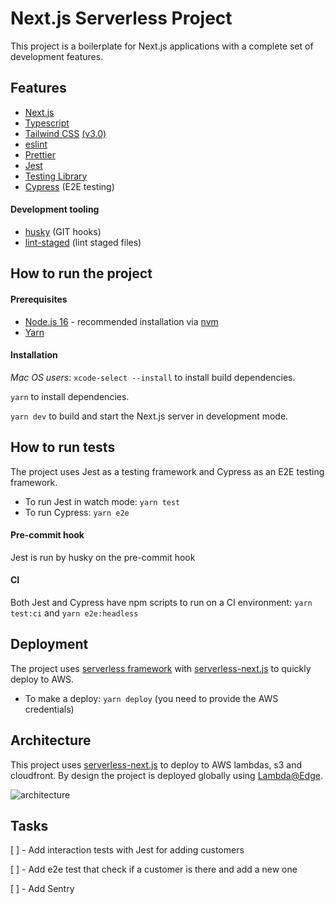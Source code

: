# Next.js Serverless Project

This project is a boilerplate for Next.js applications with a complete set of development features.

## Features

- [Next.js](https://nextjs.org/)
- [Typescript](https://www.typescriptlang.org/)
- [Tailwind CSS](https://tailwindcss.com/) [(v3.0)](https://tailwindcss.com/blog/tailwindcss-v3)
- [eslint](https://eslint.org/)
- [Prettier](https://prettier.io/)
- [Jest](https://jestjs.io/)
- [Testing Library](https://testing-library.com/)
- [Cypress](https://www.cypress.io/) (E2E testing)

#### Development tooling

- [husky](https://typicode.github.io/husky/#/) (GIT hooks)
- [lint-staged](https://github.com/okonet/lint-staged) (lint staged files)

## How to run the project

#### Prerequisites

- [Node.js 16](https://nodejs.org/en/) - recommended installation via [nvm](https://github.com/nvm-sh/nvm)
- [Yarn](https://classic.yarnpkg.com/en/docs/install)

#### Installation

_Mac OS users_: `xcode-select --install` to install build dependencies.

`yarn` to install dependencies.

`yarn dev` to build and start the Next.js server in development mode.

## How to run tests

The project uses Jest as a testing framework and Cypress as an E2E testing framework.

- To run Jest in watch mode: `yarn test`
- To run Cypress: `yarn e2e`

#### Pre-commit hook

Jest is run by husky on the pre-commit hook

#### CI

Both Jest and Cypress have npm scripts to run on a CI environment: `yarn test:ci` and `yarn e2e:headless`

## Deployment

The project uses [serverless framework](https://www.serverless.com/framework/docs) with [serverless-next.js](https://github.com/serverless-nextjs/serverless-next.js) to quickly deploy to AWS.

- To make a deploy: `yarn deploy` (you need to provide the AWS credentials)

## Architecture

This project uses [serverless-next.js](https://github.com/serverless-nextjs/serverless-next.js) to deploy to AWS lambdas, s3 and cloudfront. By design the project is deployed globally using [Lambda@Edge](https://aws.amazon.com/lambda/edge/).

![architecture](https://raw.githubusercontent.com/serverless-nextjs/serverless-next.js/master/img/arch_no_grid.png)

## Tasks

[ ] - Add interaction tests with Jest for adding customers

[ ] - Add e2e test that check if a customer is there and add a new one

[ ] - Add Sentry

